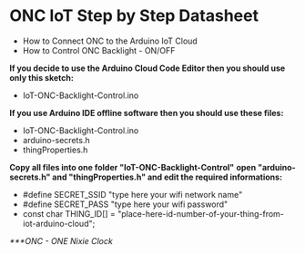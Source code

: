 # ONC IoT Step by Step Datasheet
- How to Connect ONC to the Arduino IoT Cloud
- How to Control ONC Backlight - ON/OFF

**If you decide to use the Arduino Cloud Code Editor then you should use only this sketch: <br/>**
- IoT-ONC-Backlight-Control.ino

**If you use Arduino IDE offline software then you should use these files:**
- IoT-ONC-Backlight-Control.ino
- arduino-secrets.h
- thingProperties.h

**Copy all files into one folder "IoT-ONC-Backlight-Control"** 
**open "arduino-secrets.h" and "thingProperties.h" and edit the required informations:**

- #define SECRET_SSID "type here your wifi network name"
- #define SECRET_PASS "type here your wifi password"
- const char THING_ID[] = "place-here-id-number-of-your-thing-from-iot-arduino-cloud";

_***ONC - ONE Nixie Clock_
